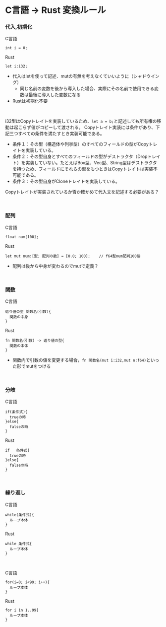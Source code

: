 # C言語 → Rust  変換ルール

### 代入,初期化

C言語
```
int i = 0;
```
Rust
```
let i:i32;
```
- 代入はletを使って記述．mutの有無を考えなくていいように（シャドウイング）
  - 同じ名前の変数を後から導入した場合、実際にその名前で使用できる変数は最後に導入した変数になる
- Rustは初期化不要

<br>

i32型はCopyトレイトを実装しているため、```let a = b;```と記述しても所有権の移動は起こらず値がコピーして渡される。
Copyトレイト実装には条件があり、下記三つすべての条件を満たすとき実装可能である。
  - 条件１：その型（構造体や列挙型）のすべてのフィールドの型がCopyトレイトを実装している。
  - 条件２：その型自身とすべてのフィールドの型がデストラクタ（Dropトレイト）を実装していない。たとえばBox<T>型、Vec<T>型、String型はデストラクタを持つため、フィールドにそれらの型をもつときはCopyトレイトは実装不可能である。
  - 条件３：その型自身がCloneトレイトを実装している。
        
Copyトレイトが実装されているか否か確かめて代入文を記述する必要がある？

<br>

### 配列

C言語
```
float num[100];
```
Rust
```
let mut num:[型; 配列の数] = [0.0; 100];    // f64型num配列100個
```
- 配列は後から中身が変わるのでmutで定義？

<br>

### 関数

C言語
```
返り値の型 関数名(引数){
  関数の中身
}
```

Rust
```
fn 関数名(引数) -> 返り値の型{
  関数の本体
}
```
- 関数内で引数の値を変更する場合，```fn 関数名(mut i:i32,mut n:f64)```といった形でmutをつける

<br>

### 分岐

C言語
```
if(条件式){
  trueの時
}else{
  falseの時
}
```

Rust
```
if   条件式{
  trueの時
}else{
  falseの時
}
```

<br>

### 繰り返し
C言語
```
while(条件式){
  ループ本体
}
```

Rust
```
while 条件式{
  ループ本体 
}
```

<br>

C言語
```
for(i=0; i<99; i++){
  ループ本体
}
```

Rust
```
for i in 1..99{
  ループ本体 
}
```
